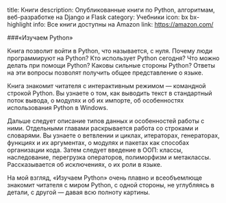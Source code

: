 ﻿title: Книги
description: Опубликованные книги по Python, алгоритмам, веб-разработке на Django и Flask
category: Учебники
icon: bx bx-highlight
info: Все книги доступны на Amazon
link: https://amazon.com/

###«Изучаем Python» 

Книга позволит войти в Python, что называется, с нуля. Почему люди программируют на Python? Кто использует Python сегодня? Что можно делать при помощи Python? Каковы сильные стороны Python? Ответы на эти вопросы позволят получить общее представление о языке.

Книга знакомит читателя с интерактивным режимом — командной строкой Python. Вы узнаете о том, как выводить текст в стандартный поток вывода, о модулях и об их импорте, об особенностях использования Python в Windows.

Дальше следует описание типов данных и особенностей работы с ними. Отдельными главами раскрывается работа со строками и словарями. Вы узнаете о ветвлении и циклах, итераторах, генераторах, функциях и их аргументах, о модулях и пакетах как способах организации кода. Затем следует введение в ООП: классы, наследование, перегрузка операторов, полиморфизм и метаклассы. Рассказывается об исключениях, о их роли в языке.

На мой взгляд, «Изучаем Python» очень плавно и всеобъемлюще знакомит читателя с миром Python, с одной стороны, не углубляясь в детали, с другой — давая всю полноту картины.